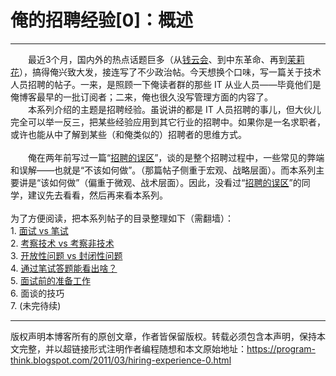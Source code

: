 # 俺的招聘经验[0]：概述 

-----

<div class="post-body entry-content">
　　最近3个月，国内外的热点话题巨多（从<a href="../../2011/01/what-we-can-depend-on.md">钱云会</a>、到中东革命、再到<a href="../../2011/02/jasmine-revolution-227-notice.md">茉莉花</a>），搞得俺兴致大发，接连写了不少政治帖。今天想换个口味，写一篇关于技术人员招聘的帖子。一来，是照顾一下俺读者群的那些 IT 从业人员——毕竟他们是俺博客最早的一批订阅者；二来，俺也很久没写管理方面的内容了。<br/>
　　本系列介绍的主题是招聘经验。虽说讲的都是 IT 人员招聘的事儿，但大伙儿完全可以举一反三，把某些经验应用到其它行业的招聘中。如果你是一名求职者，或许也能从中了解到某些（和俺类似的）招聘者的思维方式。<a name="more"></a><br/>
<br/>
　　俺在两年前写过一篇“<a href="../../2009/04/defect-of-hire.md">招聘的误区</a>”，谈的是整个招聘过程中，一些常见的弊端和误解——也就是“不该如何做”。（那篇帖子侧重于宏观、战略层面）。而本系列主要讲是“该如何做”（偏重于微观、战术层面）。因此，没看过“<a href="../../2009/04/defect-of-hire.md">招聘的误区</a>”的同学，建议先去看看，然后再来看本系列。<br/>
<a name="index"> </a><br/>
为了方便阅读，把本系列帖子的目录整理如下（需翻墙）：<br/>
1. <a href="../../2011/03/hiring-experience-1.md">面试 vs 笔试</a><br/>
2. <a href="../../2011/03/hiring-experience-2.md">考察技术 vs 考察非技术</a><br/>
3. <a href="../../2011/05/hiring-experience-3.md">开放性问题 vs 封闭性问题</a><br/>
4. <a href="../../2011/11/hiring-experience-4.md">通过笔试答题能看出啥？</a><br/>
5. <a href="../../2012/12/hiring-experience-5.md">面试前的准备工作</a><br/>
6. 面谈的技巧<br/>
7. (未完待续)
</div>


------------------------------------------------

版权声明本博客所有的原创文章，作者皆保留版权。转载必须包含本声明，保持本文完整，并以超链接形式注明作者编程随想和本文原始地址：https://program-think.blogspot.com/2011/03/hiring-experience-0.html
